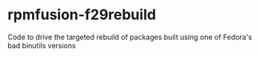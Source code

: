 # rpmfusion-f29rebuild
Code to drive the targeted rebuild of packages built using one of Fedora's bad binutils versions
